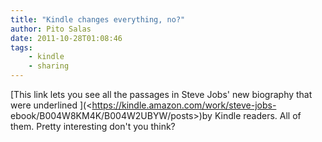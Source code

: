 ```yaml
---
title: "Kindle changes everything, no?"
author: Pito Salas
date: 2011-10-28T01:08:46
tags:
    - kindle
    - sharing
---
```




[This link lets you see all the passages in Steve Jobs' new biography that
were underlined ](<https://kindle.amazon.com/work/steve-jobs-
ebook/B004W8KM4K/B004W2UBYW/posts>)by Kindle readers. All of them. Pretty
interesting don't you think?


